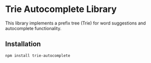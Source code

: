 # Trie Autocomplete Library

This library implements a prefix tree (Trie) for word suggestions and autocomplete functionality.

## Installation

```bash
npm install trie-autocomplete
```
